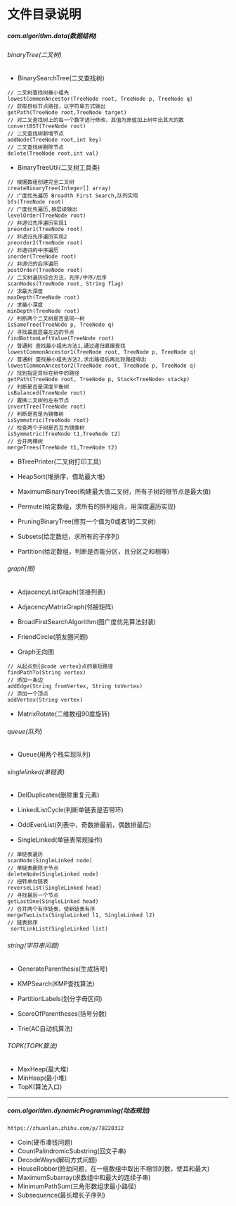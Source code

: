 # 文件目录说明

##### com.algorithm.data(数据结构)
###### binaryTree(二叉树)
+ BinarySearchTree(二叉查找树)
```
// 二叉树查找树最小祖先
lowestCommonAncestor(TreeNode root, TreeNode p, TreeNode q)
// 获取目标节点路径，以字符串方式输出
getPath(TreeNode root,TreeNode target)
// 对二叉查找树上的每一个数字进行修改，其值为原值加上树中比其大的数
convertBST(TreeNode root)
// 二叉查找树新增节点
addNode(TreeNode root,int key)
// 二叉查找树删除节点
delete(TreeNode root,int val)
```

+ BinaryTreeUtil(二叉树工具类)
```
// 根据数组创建完全二叉树
createBinaryTree(Integer[] array)
// 广度优先遍历 Breadth First Search,队列实现
bfs(TreeNode root)
// 广度优先遍历,按层级输出
levelOrder(TreeNode root)
// 非递归先序遍历实现1
preorder1(TreeNode root)
// 非递归先序遍历实现2
preorder2(TreeNode root)
// 非递归的中序遍历
inorder(TreeNode root)
// 非递归的后序遍历
postOrder(TreeNode root)
// 二叉树遍历综合方法，先序/中序/后序
scanNodes(TreeNode root, String flag)
// 求最大深度
maxDepth(TreeNode root)
// 求最小深度
minDepth(TreeNode root)
// 判断两个二叉树是否是同一树
isSameTree(TreeNode p, TreeNode q)
// 寻找最底层最左边的节点
findBottomLeftValue(TreeNode root)
// 普通树 查找最小祖先方法1,通过递归直接查找
lowestCommonAncestor1(TreeNode root, TreeNode p, TreeNode q)
// 普通树 查找最小祖先方法2,求出路径后再比较路径得出
lowestCommonAncestor2(TreeNode root, TreeNode p, TreeNode q)
// 找到指定目标在树中的路径
getPath(TreeNode root, TreeNode p, Stack<TreeNode> stackp)
// 判断是否是深度平衡树
isBalanced(TreeNode root)
// 置换二叉树的左右节点
invertTree(TreeNode root)
// 判断是否是为镜像树
isSymmetric(TreeNode root)
// 检查两个子树是否互为镜像树
isSymmetric(TreeNode t1,TreeNode t2)
// 合并两棵树
mergeTrees(TreeNode t1,TreeNode t2)
``` 

+ BTreePrinter(二叉树打印工具)

+ HeapSort(堆排序，借助最大堆)

+ MaximumBinaryTree(构建最大值二叉树，所有子树的根节点是最大值)

+ Permute(给定数组，求所有的排列组合，用深度遍历实现)

+ PruningBinaryTree(修剪一个值为0或者1的二叉树)

+ Subsets(给定数组，求所有的子序列)

+ Partition(给定数组，判断是否能分区，且分区之和相等)



###### graph(图)
+ AdjacencyListGraph(邻接列表)

+ AdjacencyMatrixGraph(邻接矩阵)

+ BroadFirstSearchAlgorithm(图广度优先算法封装)

+ FriendCircle(朋友圈问题)

+ Graph无向图
```
// 从起点到{@code vertex}点的最短路径
findPathTo(String vertex)
// 添加一条边
addEdge(String fromVertex, String toVertex)
// 添加一个顶点
addVertex(String vertex)
```

+ MatrixRotate(二维数组90度旋转)

###### queue(队列)
+ Queue(用两个栈实现队列)

###### singlelinked(单链表)
+ DelDuplicates(删除重复元素)

+ LinkedListCycle(判断单链表是否带环)

+ OddEvenList(列表中，奇数排最前，偶数排最后)

+ SingleLinked(单链表常规操作)
```
// 单链表遍历
scanNode(SingleLinked node)
// 单链表删除子节点 
deleteNode(SingleLinked node)
// 扭转单向链表
reverseList(SingleLinked head)
// 寻找最后一个节点
getLastOne(SingleLinked head)
// 合并两个有序链表，使新链表有序
mergeTwoLists(SingleLinked l1, SingleLinked l2)
// 链表排序
 sortLinkList(SingleLinked list)
```

###### string(字符串问题)
+ GenerateParenthesis(生成括号)

+ KMPSearch(KMP查找算法)

+ PartitionLabels(划分字母区间)

+ ScoreOfParentheses(括号分数)

+ Trie(AC自动机算法)

###### TOPK(TOPK算法)
+ MaxHeap(最大堆)
+ MinHeap(最小堆)
+ TopK(算法入口)

--- 

##### com.algorithm.dynamicProgramming(动态规划)
``` https://zhuanlan.zhihu.com/p/78220312 ```
+ Coin(硬币凑钱问题)
+ CountPalindromicSubstring(回文子串)
+ DecodeWays(解码方式问题)
+ HouseRobber(抢劫问题，在一组数组中取出不相邻的数，使其和最大)
+ MaximumSubarray(求数组中和最大的连续子串)
+ MinimumPathSum(三角形数组求最小路径)
+ Subsequence(最长增长子序列)